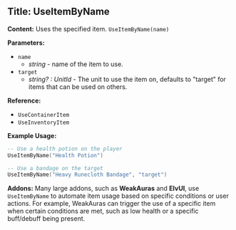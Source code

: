## Title: UseItemByName

**Content:**
Uses the specified item.
`UseItemByName(name)`

**Parameters:**
- `name`
  - *string* - name of the item to use.
- `target`
  - *string? : UnitId* - The unit to use the item on, defaults to "target" for items that can be used on others.

**Reference:**
- `UseContainerItem`
- `UseInventoryItem`

**Example Usage:**
```lua
-- Use a health potion on the player
UseItemByName("Health Potion")

-- Use a bandage on the target
UseItemByName("Heavy Runecloth Bandage", "target")
```

**Addons:**
Many large addons, such as **WeakAuras** and **ElvUI**, use `UseItemByName` to automate item usage based on specific conditions or user actions. For example, WeakAuras can trigger the use of a specific item when certain conditions are met, such as low health or a specific buff/debuff being present.